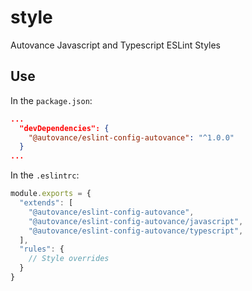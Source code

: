 # style

Autovance Javascript and Typescript ESLint Styles

## Use

In the `package.json`:

```json
...
  "devDependencies": {
    "@autovance/eslint-config-autovance": "^1.0.0"
  }
...
```

In the `.eslintrc`:

```js
module.exports = {
  "extends": [
    "@autovance/eslint-config-autovance",
    "@autovance/eslint-config-autovance/javascript",
    "@autovance/eslint-config-autovance/typescript",
  ],
  "rules": {
    // Style overrides
  }
}
```
